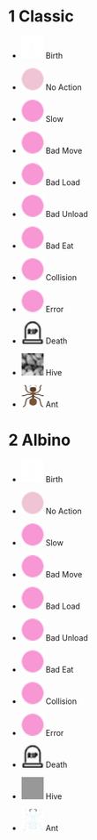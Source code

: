 # 1 Classic

- <img src="1/birth@2x.png" width="40" height="40"> Birth
- <img src="1/noaction@2x.png" width="40" height="40"> No Action
- <img src="1/slow@2x.png" width="40" height="40"> Slow
- <img src="1/badmove@2x.png" width="40" height="40"> Bad Move
- <img src="1/badload@2x.png" width="40" height="40"> Bad Load
- <img src="1/badunload@2x.png" width="40" height="40"> Bad Unload
- <img src="1/badeat@2x.png" width="40" height="40"> Bad Eat
- <img src="1/collision@2x.png" width="40" height="40"> Collision
- <img src="1/error@2x.png" width="40" height="40"> Error
- <img src="1/death@2x.png" width="40" height="40"> Death

- <img src="1/hive@2x.png" width="40" height="40"> Hive
- <img src="1/ant@2x.png" width="40" height="40"> Ant


# 2 Albino

- <img src="2/birth@2x.png" width="40" height="40"> Birth
- <img src="2/noaction@2x.png" width="40" height="40"> No Action
- <img src="2/slow@2x.png" width="40" height="40"> Slow
- <img src="2/badmove@2x.png" width="40" height="40"> Bad Move
- <img src="2/badload@2x.png" width="40" height="40"> Bad Load
- <img src="2/badunload@2x.png" width="40" height="40"> Bad Unload
- <img src="2/badeat@2x.png" width="40" height="40"> Bad Eat
- <img src="2/collision@2x.png" width="40" height="40"> Collision
- <img src="2/error@2x.png" width="40" height="40"> Error
- <img src="2/death@2x.png" width="40" height="40"> Death

- <img src="2/hive@2x.png" width="40" height="40"> Hive
- <img src="2/ant@2x.png" width="40" height="40"> Ant
